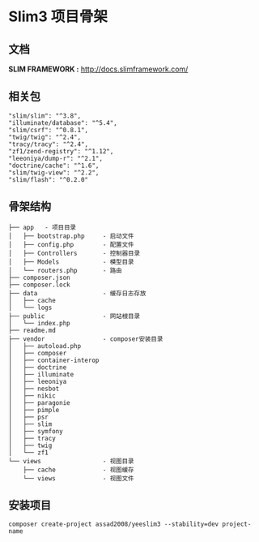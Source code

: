 Slim3 项目骨架
=============

## 文档
**SLIM FRAMEWORK :**  http://docs.slimframework.com/

## 相关包

	"slim/slim": "^3.8",
	"illuminate/database": "^5.4",
	"slim/csrf": "^0.8.1",
	"twig/twig": "^2.4",
	"tracy/tracy": "^2.4",
	"zf1/zend-registry": "^1.12",
	"leeoniya/dump-r": "^2.1",
	"doctrine/cache": "^1.6",
	"slim/twig-view": "^2.2",
	"slim/flash": "^0.2.0"


## 骨架结构

	├── app   - 项目目录
	│   ├── bootstrap.php     - 启动文件
	│   ├── config.php        - 配置文件
	│   ├── Controllers       - 控制器目录
	│   ├── Models            - 模型目录
	│   └── routers.php       - 路由
	├── composer.json
	├── composer.lock
	├── data                  - 缓存日志存放
	│   ├── cache
	│   └── logs
	├── public                - 网站根目录
	│   └── index.php
	├── readme.md
	├── vendor                - composer安装目录
	│   ├── autoload.php
	│   ├── composer
	│   ├── container-interop
	│   ├── doctrine
	│   ├── illuminate
	│   ├── leeoniya
	│   ├── nesbot
	│   ├── nikic
	│   ├── paragonie
	│   ├── pimple
	│   ├── psr
	│   ├── slim
	│   ├── symfony
	│   ├── tracy
	│   ├── twig
	│   └── zf1
	└── views                 - 视图目录
	    ├── cache             - 视图缓存
	    └── views             - 视图文件

## 安装项目

`composer create-project assad2008/yeeslim3 --stability=dev project-name`